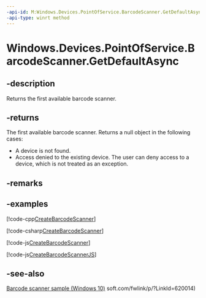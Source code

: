 ```yaml
---
-api-id: M:Windows.Devices.PointOfService.BarcodeScanner.GetDefaultAsync
-api-type: winrt method
---
```


<!-- Method syntax
public Windows.Foundation.IAsyncOperation<Windows.Devices.PointOfService.BarcodeScanner> GetDefaultAsync()
-->

# Windows.Devices.PointOfService.BarcodeScanner.GetDefaultAsync

## -description
Returns the first available barcode scanner.

## -returns
The first available barcode scanner. Returns a null object in the following cases:
+ A device is not found.
+ Access denied to the existing device. The user can deny access to a device, which is not treated as an exception.


## -remarks

## -examples


[!code-cpp[CreateBarcodeScanner](../windows.devices.pointofservice/code/BarcodeScanner/cpp/Scenario1.xaml.cpp#SnippetCreateBarcodeScanner)]

[!code-csharp[CreateBarcodeScanner](../windows.devices.pointofservice/code/BarcodeScanner/cs/Scenario1.xaml.cs#SnippetCreateBarcodeScanner)]

[!code-js[CreateBarcodeScanner](../windows.devices.pointofservice/code/BarcodeScanner/js/scenario1.js#SnippetCreateBarcodeScanner)]

[!code-js[CreateBarcodeScannerJS](../windows.devices.pointofservice/code/BarcodeScanner/js/scenario1.js#SnippetCreateBarcodeScannerJS)]

## -see-also
[Barcode scanner sample (Windows 10)](http://go.microsoft.com/fwlink/p/?LinkId=620014)
soft.com/fwlink/p/?LinkId=620014)
